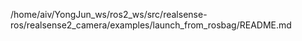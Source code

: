 /home/aiv/YongJun_ws/ros2_ws/src/realsense-ros/realsense2_camera/examples/launch_from_rosbag/README.md
